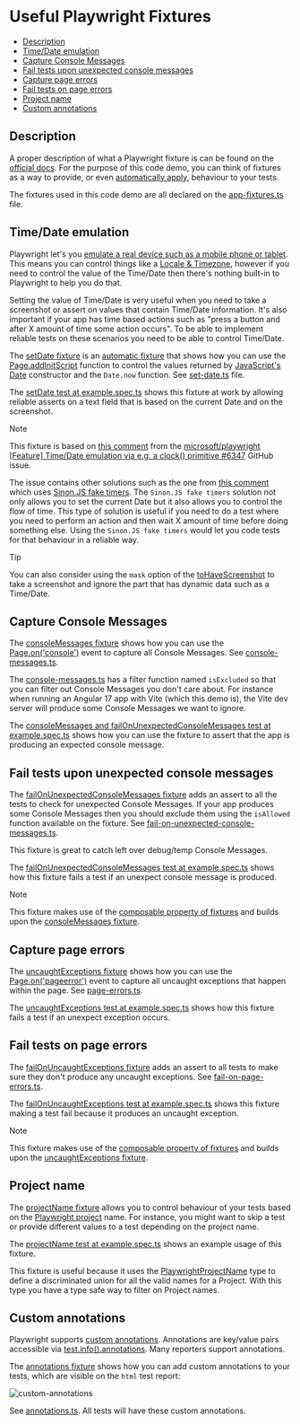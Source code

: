 # Useful Playwright Fixtures

- [Description](#description)
- [Time/Date emulation](#timedate-emulation)
- [Capture Console Messages](#capture-console-messages)
- [Fail tests upon unexpected console messages](#fail-tests-upon-unexpected-console-messages)
- [Capture page errors](#capture-page-errors)
- [Fail tests on page errors](#fail-tests-on-page-errors)
- [Project name](#project-name)
- [Custom annotations](#custom-annotations)

## Description

A proper description of what a Playwright fixture is can be found on the [official docs](https://playwright.dev/docs/test-fixtures#introduction). For the purpose of this code demo, you can think of fixtures as a way to provide, or even [automatically apply](https://playwright.dev/docs/test-fixtures#automatic-fixtures), behaviour to your tests.

The fixtures used in this code demo are all declared on the [app-fixtures.ts](/demos/fixtures/tests/_shared/app-fixtures.ts) file.

## Time/Date emulation

Playwright let's you [emulate a real device such as a mobile phone or tablet](https://playwright.dev/docs/emulation). This means you can control things like a [Locale & Timezone](https://playwright.dev/docs/emulation#locale--timezone), however if you need to control the value of the Time/Date then there's nothing built-in to Playwright to help you do that.

Setting the value of Time/Date is very useful when you need to take a screenshot or assert on values that contain Time/Date information. It's also important if your app has time based actions such as "press a button and after X amount of time some action occurs". To be able to implement reliable tests on these scenarios you need to be able to control Time/Date.

The [setDate fixture](https://github.com/edumserrano/playwright-adventures/blob/25b412aae2a1719f1308368f3fd228b31456f0fb/demos/fixtures/tests/_shared/app-fixtures.ts#L29-L37) is an [automatic fixture](https://playwright.dev/docs/test-fixtures#automatic-fixtures) that shows how you can use the [Page.addInitScript](https://playwright.dev/docs/api/class-page#page-add-init-script) function to control the values returned by  [JavaScript's Date](https://developer.mozilla.org/en-US/docs/Web/JavaScript/Reference/Global_Objects/Date) constructor and the `Date.now` function. See [set-date.ts](/demos/fixtures/tests/_shared/fixtures/set-date.ts) file.   

The [setDate test at example.spec.ts](/demos/fixtures/tests/example.spec.ts) shows this fixture at work by allowing reliable asserts on a text field that is based on the current Date and on the screenshot.

> [!NOTE]
>
> This fixture is based on [this comment](https://github.com/microsoft/playwright/issues/6347#issuecomment-1085850728) from the [microsoft/playwright [Feature] Time/Date emulation via e.g. a clock() primitive #6347](https://github.com/microsoft/playwright/issues/6347) GitHub issue.
>
> The issue contains other solutions such as the one from [this comment](https://github.com/microsoft/playwright/issues/6347#issuecomment-965887758) which uses [Sinon.JS fake timers](https://sinonjs.org/releases/latest/fake-timers/). The `Sinon.JS fake timers` solution not only allows you to set the current Date but it also allows you to control the flow of time. This type of solution is useful if you need to do a test where you need to perform an action and then wait X amount of time before doing something else. Using the `Sinon.JS fake timers` would let you code tests for that behaviour in a reliable way.
> 

> [!TIP]
> 
> You can also consider using the `mask` option of the [toHaveScreenshot](https://playwright.dev/docs/api/class-pageassertions#page-assertions-to-have-screenshot-2) to take a screenshot and ignore the part that has dynamic data such as a Time/Date.
>

## Capture Console Messages

The [consoleMessages fixture](https://github.com/edumserrano/playwright-adventures/blob/25b412aae2a1719f1308368f3fd228b31456f0fb/demos/fixtures/tests/_shared/app-fixtures.ts#L38-L40) shows how you can use the [Page.on('console')](https://playwright.dev/docs/api/class-page#page-event-console) event to capture all Console Messages. See [console-messages.ts](/demos/fixtures/tests/_shared/fixtures/console-messages.ts).

The [console-messages.ts](/demos/fixtures/tests/_shared/fixtures/console-messages.ts) has a filter function named `isExcluded` so that you can filter out Console Messages you don't care about. For instance when running an Angular 17 app with Vite (which this demo is), the Vite dev server will produce some Console Messages we want to ignore.

The [consoleMessages and failOnUnexpectedConsoleMessages test at example.spec.ts](/demos/fixtures/tests/example.spec.ts) shows how you can use the fixture to assert that the app is producing an expected console message.

## Fail tests upon unexpected console messages

The [failOnUnexpectedConsoleMessages fixture](https://github.com/edumserrano/playwright-adventures/blob/25b412aae2a1719f1308368f3fd228b31456f0fb/demos/fixtures/tests/_shared/app-fixtures.ts#L41-L48) adds an assert to all the tests to check for unexpected Console Messages. If your app produces some Console Messages then you should exclude them using the `isAllowed` function available on the fixture. See [fail-on-unexpected-console-messages.ts](/demos/fixtures/tests/_shared/fixtures/fail-on-unexpected-console-messages.ts).

This fixture is great to catch left over debug/temp Console Messages. 

The [failOnUnexpectedConsoleMessages test at example.spec.ts](/demos/fixtures/tests/example.spec.ts) shows how this fixture fails a test if an unexpect console message is produced.

> [!NOTE]
> 
> This fixture makes use of the [composable property of fixtures](https://playwright.dev/docs/test-fixtures#with-fixtures) and builds upon the [consoleMessages fixture](#capture-console-messages). 
>

## Capture page errors

The [uncaughtExceptions fixture](https://github.com/edumserrano/playwright-adventures/blob/25b412aae2a1719f1308368f3fd228b31456f0fb/demos/fixtures/tests/_shared/app-fixtures.ts#L49-L51) shows how you can use the [Page.on('pageerror')](https://playwright.dev/docs/api/class-page#page-event-page-error) event to capture all uncaught exceptions that happen within the page. See [page-errors.ts](/demos/fixtures/tests/_shared/fixtures/page-errors.ts).

The [uncaughtExceptions test at example.spec.ts](/demos/fixtures/tests/example.spec.ts) shows how this fixture fails a test if an unexpect exception occurs.

## Fail tests on page errors

The [failOnUncaughtExceptions fixture](https://github.com/edumserrano/playwright-adventures/blob/25b412aae2a1719f1308368f3fd228b31456f0fb/demos/fixtures/tests/_shared/app-fixtures.ts#L52-L59) adds an assert to all tests to make sure they don't produce any uncaught exceptions. See 
[fail-on-page-errors.ts](/demos/fixtures/tests/_shared/fixtures/fail-on-page-errors.ts).

The [failOnUncaughtExceptions test at example.spec.ts](/demos/fixtures/tests/example.spec.ts) shows this fixture making a test fail because it produces an uncaught exception.

> [!NOTE]
> 
> This fixture makes use of the [composable property of fixtures](https://playwright.dev/docs/test-fixtures#with-fixtures) and builds upon the [uncaughtExceptions fixture](#capture-page-errors). 
>

## Project name

The [projectName fixture](https://github.com/edumserrano/playwright-adventures/blob/25b412aae2a1719f1308368f3fd228b31456f0fb/demos/fixtures/tests/_shared/app-fixtures.ts#L60-L63) allows you to control behaviour of your tests based on the [Playwright project](https://playwright.dev/docs/test-projects) name. For instance, you might want to skip a test or provide different values to a test depending on the project name.

The [projectName test at example.spec.ts](/demos/fixtures/tests/example.spec.ts) shows an example usage of this fixture.

This fixture is useful because it uses the [PlaywrightProjectName](https://github.com/edumserrano/playwright-adventures/blob/25b412aae2a1719f1308368f3fd228b31456f0fb/demos/fixtures/playwright.config.ts#L6C21-L9) type to define a discriminated union for all the valid names for a Project. With this type you have a type safe way to filter on Project names. 

## Custom annotations

Playwright supports [custom annotations](https://playwright.dev/docs/test-annotations#custom-annotations). Annotations are key/value pairs accessible via [test.info().annotations](https://playwright.dev/docs/api/class-testinfo#test-info-annotations). Many reporters support annotations.

The [annotations fixture](https://github.com/edumserrano/playwright-adventures/blob/25b412aae2a1719f1308368f3fd228b31456f0fb/demos/fixtures/tests/_shared/app-fixtures.ts#L64C1-L71) shows how you can add custom annotations to your tests, which are visible on the `html` test report:

![custom-annotations](/docs/assets/custom-annotations.png)

See [annotations.ts](/demos/fixtures/tests/_shared/fixtures/annotations.ts). All tests will have these custom annotations. 

